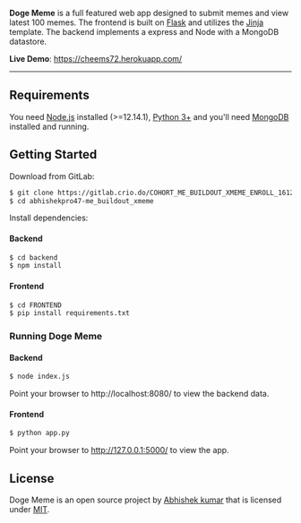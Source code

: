 **Doge Meme** is a full featured web app designed to submit memes and view latest 100 memes. The frontend is built on [Flask](https://flask.palletsprojects.com/en/1.1.x/) and utilizes the [Jinja](https://jinja.palletsprojects.com/en/2.11.x/) template. The backend implements a express and Node with a MongoDB datastore. 

**Live Demo**: https://cheems72.herokuapp.com/

---
## Requirements

You need [Node.js](https://nodejs.org/en/) installed (>=12.14.1), [Python 3+](https://www.python.org/downloads/) and you'll need [MongoDB](https://docs.mongodb.com/manual/administration/install-community/) installed and running.


## Getting Started

Download from GitLab:

```bash
$ git clone https://gitlab.crio.do/COHORT_ME_BUILDOUT_XMEME_ENROLL_1612436694845/abhishekpro47-me_buildout_xmeme.git
$ cd abhishekpro47-me_buildout_xmeme
```



Install dependencies:

#### Backend

``` bash
$ cd backend
$ npm install
```

#### Frontend

``` bash
$ cd FRONTEND
$ pip install requirements.txt
```

### Running Doge Meme

#### Backend

``` bash
$ node index.js
```

Point your browser to http://localhost:8080/ to view the backend data.

#### Frontend

``` bash
$ python app.py
```

Point your browser to http://127.0.0.1:5000/ to view the app.


License
-------
Doge Meme is an open source project by [Abhishek kumar](abhishekpro47@gmail.com) that is licensed under [MIT](http://opensource.org/licenses/MIT).
